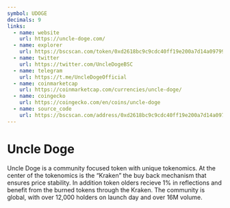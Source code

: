 ```yaml
---
symbol: UDOGE
decimals: 9
links:
  - name: website
    url: https://uncle-doge.com/
  - name: explorer
    url: https://bscscan.com/token/0xd2618bc9c9cdc40ff19e200a7d14a09799c0a152
  - name: twitter
    url: https://twitter.com/UncleDogeBSC
  - name: telegram
    url: https://t.me/UncleDogeOfficial
  - name: coinmarketcap
    url: https://coinmarketcap.com/currencies/uncle-doge/
  - name: coingecko
    url: https://coingecko.com/en/coins/uncle-doge
  - name: source_code
    url: https://bscscan.com/address/0xd2618bc9c9cdc40ff19e200a7d14a09799c0a152#code
---
```


# Uncle Doge

Uncle Doge is a community focused token with unique tokenomics. At the center of the tokenomics is the “Kraken” the buy back mechanism that ensures price stability. In addition token olders recieve 1% in reflections and benefit from the burned tokens through the Kraken. The community is global, with over 12,000 holders on launch day and over 16M volume.
